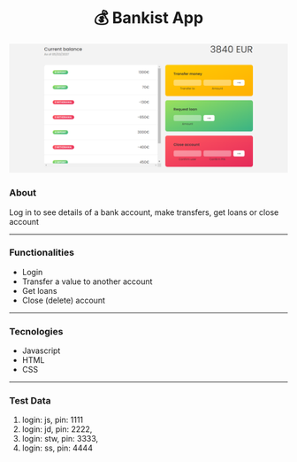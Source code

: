 <h1 align="center">💰 Bankist App</h1>

![](bankist.png)

### About
Log in to see details of a bank account, make transfers, get loans or close account

---

### Functionalities
- Login
- Transfer a value to another account
- Get loans
- Close (delete) account

---

### Tecnologies
- Javascript
- HTML
- CSS

---

### Test Data
1. login: js, pin: 1111
2. login: jd, pin: 2222,
3. login: stw, pin: 3333,
4. login: ss, pin: 4444
